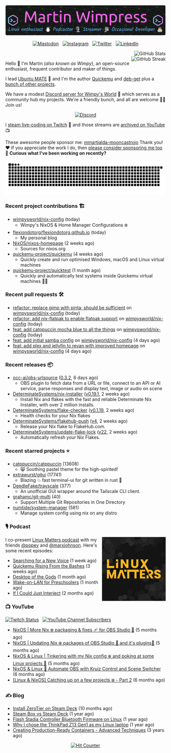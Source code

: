 <p align="center">
  <a href="https://wimpysworld.com" target="_blank"><img src="https://raw.githubusercontent.com/flexiondotorg/flexiondotorg/main/.github/github-header-image.png"></a>
</p>
<p align="center">
  &nbsp;<a href="https://fosstodon.org/@wimpy" target="_blank"><img alt="Mastodon" src="https://img.shields.io/badge/Mastodon-6468fa?style=for-the-badge&logo=mastodon&logoColor=%23ffffff"></a>&nbsp;
  &nbsp;<a href="https://www.instagram.com/wimpysworld/" target="_blank"><img alt="Instagram" src="https://img.shields.io/badge/instagram-d3175c?style=for-the-badge&logo=instagram&logoColor=%23ffffff"></a>&nbsp;
  &nbsp;<a href="https://twitter.com/m_wimpress" target="_blank"><img alt="Twitter" src="https://img.shields.io/badge/Twitter-303030?style=for-the-badge&logo=x&logoColor=%23ffffff"></a>&nbsp;
  &nbsp;<a href="https://www.linkedin.com/in/martinwimpress/" target="_blank"><img alt="LinkedIn" src="https://img.shields.io/badge/LinkedIn-1667be?style=for-the-badge&logo=linkedin&logoColor=%23ffffff"></a>&nbsp;
</p>
<a href="https://github.com/flexiondotorg" target="_blank"><img align="right" src="https://github-readme-stats.vercel.app/api?username=flexiondotorg&show_icons=true&show=reviews,discussions_started,discussions_answered,prs_merged&include_all_commits=true&bg_color=0E1117&title_color=fa66ed&icon_color=6bbbfa&text_color=c5c8c6&ring_color=98ed3f&border_radius=8" alt="GitHub Stats"></a>
<br />
<a href="https://github.com/flexiondotorg" target="_blank"><img align="right" src="https://streak-stats.demolab.com?user=flexiondotorg&theme=cobalt&border_radius=8&date_format=j%20M%5B%20Y%5D&mode=daily&card_width=465&hide_total_contributions=true" alt="GitHub Streak" /></a>

Hello 👋 I'm Martin (*also known as Wimpy*), an open-source enthusiast, frequent contributor and maker of things.

I lead [Ubuntu MATE](https://ubuntu-mate.org) 🧉 and I'm the author [Quickemu](https://github.com/quickemu-project)
and [deb-get](https://github.com/wimpysworld/deb-get) plus a [bunch of other projects](https://wimpysworld.com/projects/).

We have a modest [Discord server for Wimpy's World](https://wimpysworld.io/discord) 💬 which serves as a community hub my projects.
We're a friendly bunch, and all are welcome 🏳️‍🌈 Join us!

<div align="center"><a href="https://wimpysworld.io/discord" target="_blank"><img alt="Discord" src="https://img.shields.io/discord/712850672223125565?style=for-the-badge&logo=discord&logoColor=%23ffffff&label=Discord&labelColor=%234253e8&color=%23e4e2e2"></a></div>

I [steam live-coding on Twitch](https://twitch.tv/WimpysWorld) 📡 and those streams are [archived on YouTube](https://youtube.com/WimpysWorld) 📺️

These awesome people sponsor me: [mmartial](https://github.com/mmartial)[da-moon](https://github.com/da-moon)[castrojo](https://github.com/castrojo) Thank you! ❤️
If you appreciate the work I do, then [please consider sponsoring me too](https://github.com/sponsors/flexiondotorg) 🤑 **Curious what I've been working on recently?**
<div align="center">
  <img align="center" alt="GitHub Contribution Snake" src="https://raw.githubusercontent.com/flexiondotorg/flexiondotorg/snake/github-contribution-grid-snake-dark.svg">
</div>

### Recent project contributions 🏗️


- [wimpysworld/nix-config](https://github.com/wimpysworld/nix-config) (today)
  - Wimpy&#39;s NixOS  &amp; Home Manager Configurations ❄️
- [flexiondotorg/flexiondotorg.github.io](https://github.com/flexiondotorg/flexiondotorg.github.io) (today)
  - My personal blog
- [NixOS/nixos-homepage](https://github.com/NixOS/nixos-homepage) (2 weeks ago)
  - Sources for nixos.org
- [quickemu-project/quickemu](https://github.com/quickemu-project/quickemu) (4 weeks ago)
  - Quickly create and run optimised Windows, macOS and Linux virtual machines
- [quickemu-project/quicktest](https://github.com/quickemu-project/quicktest) (1 month ago)
  - Quickly and automatically test systems inside Quickemu virtual machines 🧑‍🔬

### Recent pull requests 🛠️


- [refactor: replace gimp with pinta; should be sufficient](https://github.com/wimpysworld/nix-config/pull/212) on [wimpysworld/nix-config](https://github.com/wimpysworld/nix-config) (today)
- [refactor: add nix-flatpak to enable flatpak support](https://github.com/wimpysworld/nix-config/pull/211) on [wimpysworld/nix-config](https://github.com/wimpysworld/nix-config) (today)
- [feat: add catppuccin mocha blue to all the things](https://github.com/wimpysworld/nix-config/pull/209) on [wimpysworld/nix-config](https://github.com/wimpysworld/nix-config) (today)
- [feat: add initial samba config](https://github.com/wimpysworld/nix-config/pull/207) on [wimpysworld/nix-config](https://github.com/wimpysworld/nix-config) (4 days ago)
- [feat: add plex and jellyfin to revan with improved homepage](https://github.com/wimpysworld/nix-config/pull/206) on [wimpysworld/nix-config](https://github.com/wimpysworld/nix-config) (4 days ago)

### Recent releases 📦️


- [occ-ai/obs-urlsource](https://github.com/occ-ai/obs-urlsource) ([0.3.2](https://github.com/occ-ai/obs-urlsource/releases/tag/0.3.2), 6 days ago)
  - OBS plugin to fetch data from a URL or file, connect to an API or AI service, parse responses and display text, image or audio on scene
- [DeterminateSystems/nix-installer](https://github.com/DeterminateSystems/nix-installer) ([v0.19.1](https://github.com/DeterminateSystems/nix-installer/releases/tag/v0.19.1), 2 weeks ago)
  - Install Nix and flakes with the fast and reliable Determinate Nix Installer, with over 2 million installs.
- [DeterminateSystems/flake-checker](https://github.com/DeterminateSystems/flake-checker) ([v0.1.19](https://github.com/DeterminateSystems/flake-checker/releases/tag/v0.1.19), 2 weeks ago)
  - Health checks for your Nix flakes
- [DeterminateSystems/flakehub-push](https://github.com/DeterminateSystems/flakehub-push) ([v4](https://github.com/DeterminateSystems/flakehub-push/releases/tag/v4), 2 weeks ago)
  - Release your Nix flake to FlakeHub.com.
- [DeterminateSystems/update-flake-lock](https://github.com/DeterminateSystems/update-flake-lock) ([v22](https://github.com/DeterminateSystems/update-flake-lock/releases/tag/v22), 2 weeks ago)
  - Automatically refresh your Nix Flakes.

### Recent starred projects ⭐️


- [catppuccin/catppuccin](https://github.com/catppuccin/catppuccin) (13608)
  - 😸 Soothing pastel theme for the high-spirited!
- [extrawurst/gitui](https://github.com/extrawurst/gitui) (17741)
  - Blazing 💥 fast terminal-ui for git written in rust 🦀
- [DeedleFake/trayscale](https://github.com/DeedleFake/trayscale) (377)
  - An unofficial GUI wrapper around the Tailscale CLI client.
- [grahamc/git-multi](https://github.com/grahamc/git-multi) (40)
  - Support Multiple Git Repositories in One Directory
- [numtide/system-manager](https://github.com/numtide/system-manager) (581)
  - Manage system config using nix on any distro

### 🎙️ Podcast
<img align="right" src="https://raw.githubusercontent.com/flexiondotorg/flexiondotorg/main/.github/linuxmatters.png" alt="Linux Matters Podcast" width="200" height="200">

I co-present [Linux Matters podcast](https://linuxmatters.sh) with my friends [@popey](https://github.com/popey) and [@marxjohnson](https://github.com/marxjohnson).
Here's some recent episodes:

- [Searching for a New Voice](https://linuxmatters.sh/31/) (1 week ago)
- [Quickemu Rising From the Bashes](https://linuxmatters.sh/30/) (3 weeks ago)
- [Desktop of the Gods](https://linuxmatters.sh/29/) (1 month ago)
- [Wake-on-LAN for Preschoolers](https://linuxmatters.sh/28/) (1 month ago)
- [If I Could Just Interject](https://linuxmatters.sh/27/) (2 months ago)

### 📺️ YouTube
<a href="https://twitch.tv/WimpysWorld" target="_blank"><img alt="Twitch Status" src="https://img.shields.io/twitch/status/WimpysWorld?style=for-the-badge&logo=twitch&logoColor=ffffff&label=Twitch&labelColor=%23904ef9&color=%23e4e2e2"></a>&nbsp;&nbsp;
<a href="https://youtube.com/WimpysWorld" target="_blank"><img alt="YouTube Channel Subscribers" src="https://img.shields.io/youtube/channel/subscribers/UChpYmMp7EFaxuogUX1eAqyw?style=for-the-badge&logo=youtube&logoColor=ffffff&label=YouTube&labelColor=%23fb1b20&color=%23e4e2e2"></a>

- [NixOS | More Nix ❄️ packaging &amp; fixes 🩹 for OBS Studio 📡](https://www.youtube.com/watch?v=VqNaOOm7Dhw) (5 months ago)
- [NixOS | Updating Nix ❄️ packages of OBS Studio 📡 and it&#39;s plugins🔌](https://www.youtube.com/watch?v=phgOv_UCbMM) (5 months ago)
- [NixOS &amp; Linux | Tinkering with my Nix config ❄️ and poking at some Linux projects 🐧](https://www.youtube.com/watch?v=biVQ_-v8oEo) (5 months ago)
- [NixOS &amp; Linux 🐧 Automate OBS with Kruiz Control and Scene Switcher](https://www.youtube.com/watch?v=BSITslJbMGA) (6 months ago)
- [[Linux &amp; NixOS] Catching up on a few projects ❄️ - Part 2](https://www.youtube.com/watch?v=IpiuKvqHU-c) (6 months ago)

### ✍️ Blog

- [Install ZeroTier on Steam Deck](https://wimpysworld.com/posts/install-zerotier-on-steamdeck/) (10 months ago)
- [Steam Box vs Steam Deck](https://wimpysworld.com/posts/steambox-vs-steamdeck/) (1 year ago)
- [Flash Stadia Controller Bluetooth Firmware on Linux](https://wimpysworld.com/posts/flash-stadia-controller-bluetooth-firmware-on-linux/) (1 year ago)
- [Why I chose the ThinkPad Z13 Gen1 as my Linux laptop](https://wimpysworld.com/posts/why-i-chose-the-thinkpad-z13-as-my-linux-laptop/) (1 year ago)
- [Creating Production-Ready Containers - Advanced Techniques](https://wimpysworld.com/posts/creating-production-ready-containers-advanced-techniques/) (3 years ago)

<p align="center">
  <a href="https://github.com/flexiondotorg/flexiondotorg" target="_blank"><img alt="Hit Counter" src="https://img.shields.io/endpoint?url=https%3A%2F%2Fhits.dwyl.com%2Fflexiondotorg%2Fflexiondotorg.json&style=flat-square&logo=github&logoColor=ffffff&label=Visitors&labelColor=%23f76ce9&color=%236fbbf6">
</p>
